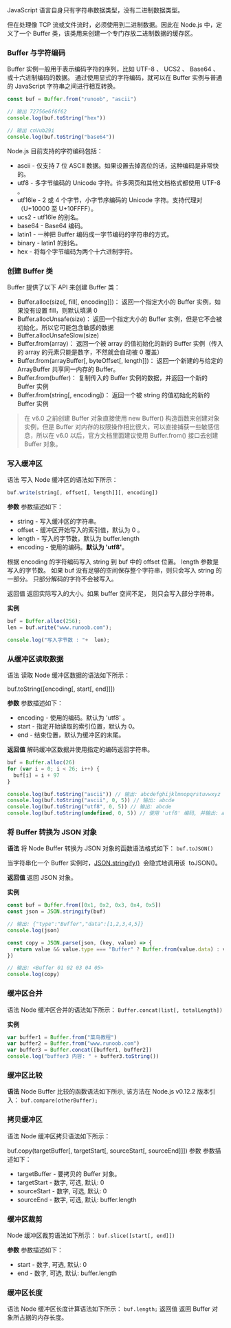 JavaScript 语言自身只有字符串数据类型，没有二进制数据类型。

但在处理像 TCP 流或文件流时，必须使用到二进制数据。因此在 Node.js 中，定义了一个 Buffer 类，该类用来创建一个专门存放二进制数据的缓存区。

### Buffer 与字符编码

Buffer 实例一般用于表示编码字符的序列，比如 UTF-8 、 UCS2 、 Base64 、或十六进制编码的数据。 通过使用显式的字符编码，就可以在 Buffer 实例与普通的 JavaScript 字符串之间进行相互转换。

```js
const buf = Buffer.from("runoob", "ascii")

// 输出 72756e6f6f62
console.log(buf.toString("hex"))

// 输出 cnVub29i
console.log(buf.toString("base64"))
```

Node.js 目前支持的字符编码包括：

- ascii - 仅支持 7 位 ASCII 数据。如果设置去掉高位的话，这种编码是非常快的。
- utf8 - 多字节编码的 Unicode 字符。许多网页和其他文档格式都使用 UTF-8 。
- utf16le - 2 或 4 个字节，小字节序编码的 Unicode 字符。支持代理对（U+10000 至 U+10FFFF）。
- ucs2 - utf16le 的别名。
- base64 - Base64 编码。
- latin1 - 一种把 Buffer 编码成一字节编码的字符串的方式。
- binary - latin1 的别名。
- hex - 将每个字节编码为两个十六进制字符。

### 创建 Buffer 类

Buffer 提供了以下 API 来创建 Buffer 类：

- Buffer.alloc(size[, fill[, encoding]])： 返回一个指定大小的 Buffer 实例，如果没有设置 fill，则默认填满 0
- Buffer.allocUnsafe(size)： 返回一个指定大小的 Buffer 实例，但是它不会被初始化，所以它可能包含敏感的数据
- Buffer.allocUnsafeSlow(size)
- Buffer.from(array)： 返回一个被 array 的值初始化的新的 Buffer 实例（传入的 array 的元素只能是数字，不然就会自动被 0 覆盖）
- Buffer.from(arrayBuffer[, byteOffset[, length]])： 返回一个新建的与给定的 ArrayBuffer 共享同一内存的 Buffer。
- Buffer.from(buffer)： 复制传入的 Buffer 实例的数据，并返回一个新的 Buffer 实例
- Buffer.from(string[, encoding])： 返回一个被 string 的值初始化的新的 Buffer 实例

> 在 v6.0 之前创建 Buffer 对象直接使用 new Buffer() 构造函数来创建对象实例，但是 Buffer 对内存的权限操作相比很大，可以直接捕获一些敏感信息，所以在 v6.0 以后，官方文档里面建议使用 Buffer.from() 接口去创建 Buffer 对象。

### 写入缓冲区

语法
写入 Node 缓冲区的语法如下所示：

```js
buf.write(string[, offset[, length]][, encoding])
```

**参数**
参数描述如下：

- string - 写入缓冲区的字符串。
- offset - 缓冲区开始写入的索引值，默认为 0 。
- length - 写入的字节数，默认为 buffer.length
- encoding - 使用的编码。**默认为 'utf8'**。

根据 encoding 的字符编码写入 string 到 buf 中的 offset 位置。 length 参数是写入的字节数。 如果 buf 没有足够的空间保存整个字符串，则只会写入 string 的一部分。 只部分解码的字符不会被写入。

返回值
返回实际写入的大小。如果 buffer 空间不足， 则只会写入部分字符串。

**实例**

```js
buf = Buffer.alloc(256);
len = buf.write("www.runoob.com");

console.log("写入字节数 : "+  len);
```

### 从缓冲区读取数据

语法
读取 Node 缓冲区数据的语法如下所示：

buf.toString([encoding[, start[, end]]])

**参数**
参数描述如下：

- encoding - 使用的编码。默认为 'utf8' 。
- start - 指定开始读取的索引位置，默认为 0。
- end - 结束位置，默认为缓冲区的末尾。

**返回值**
解码缓冲区数据并使用指定的编码返回字符串。

```js
buf = Buffer.alloc(26)
for (var i = 0; i < 26; i++) {
  buf[i] = i + 97
}

console.log(buf.toString("ascii")) // 输出: abcdefghijklmnopqrstuvwxyz
console.log(buf.toString("ascii", 0, 5)) // 输出: abcde
console.log(buf.toString("utf8", 0, 5)) // 输出: abcde
console.log(buf.toString(undefined, 0, 5)) // 使用 'utf8' 编码, 并输出: abcde
```

### 将 Buffer 转换为 JSON 对象

**语法**
将 Node Buffer 转换为 JSON 对象的函数语法格式如下：
`buf.toJSON()`

当字符串化一个 Buffer 实例时，[JSON.stringify()](https://www.runoob.com/js/javascript-json-stringify.html)  会隐式地调用该  toJSON()。

**返回值**
返回 JSON 对象。

**实例**

```js
const buf = Buffer.from([0x1, 0x2, 0x3, 0x4, 0x5])
const json = JSON.stringify(buf)

// 输出: {"type":"Buffer","data":[1,2,3,4,5]}
console.log(json)

const copy = JSON.parse(json, (key, value) => {
  return value && value.type === "Buffer" ? Buffer.from(value.data) : value
})

// 输出: <Buffer 01 02 03 04 05>
console.log(copy)
```

### 缓冲区合并

语法
Node 缓冲区合并的语法如下所示：
`Buffer.concat(list[, totalLength])`

**实例**

```js
var buffer1 = Buffer.from("菜鸟教程")
var buffer2 = Buffer.from("www.runoob.com")
var buffer3 = Buffer.concat([buffer1, buffer2])
console.log("buffer3 内容: " + buffer3.toString())
```

### 缓冲区比较

**语法**
Node Buffer 比较的函数语法如下所示, 该方法在 Node.js v0.12.2 版本引入：
`buf.compare(otherBuffer);`

### 拷贝缓冲区

语法
Node 缓冲区拷贝语法如下所示：

buf.copy(targetBuffer[, targetStart[, sourceStart[, sourceEnd]]])
参数
参数描述如下：

- targetBuffer - 要拷贝的 Buffer 对象。
- targetStart - 数字, 可选, 默认: 0
- sourceStart - 数字, 可选, 默认: 0
- sourceEnd - 数字, 可选, 默认: buffer.length

### 缓冲区裁剪

Node 缓冲区裁剪语法如下所示：
`buf.slice([start[, end]])`

**参数**
参数描述如下：

- start - 数字, 可选, 默认: 0
- end - 数字, 可选, 默认: buffer.length

### 缓冲区长度

语法
Node 缓冲区长度计算语法如下所示： `buf.length;`
返回值
返回 Buffer 对象所占据的内存长度。
